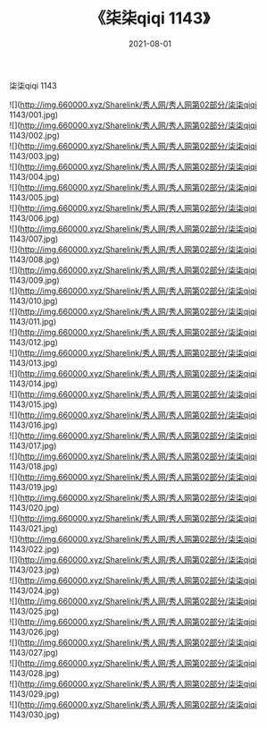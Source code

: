﻿---
layout: post
title:  《柒柒qiqi 1143》
date:   2021-08-01
img: http://img.660000.xyz/Sharelink/秀人网/秀人网第02部分/柒柒qiqi 1143/000.jpg
categories: [美女, 清纯, 唯美]
---

柒柒qiqi 1143

  ![](http://img.660000.xyz/Sharelink/秀人网/秀人网第02部分/柒柒qiqi 1143/001.jpg) <br> ![](http://img.660000.xyz/Sharelink/秀人网/秀人网第02部分/柒柒qiqi 1143/002.jpg) <br> ![](http://img.660000.xyz/Sharelink/秀人网/秀人网第02部分/柒柒qiqi 1143/003.jpg) <br> ![](http://img.660000.xyz/Sharelink/秀人网/秀人网第02部分/柒柒qiqi 1143/004.jpg) <br> ![](http://img.660000.xyz/Sharelink/秀人网/秀人网第02部分/柒柒qiqi 1143/005.jpg) <br> ![](http://img.660000.xyz/Sharelink/秀人网/秀人网第02部分/柒柒qiqi 1143/006.jpg) <br> ![](http://img.660000.xyz/Sharelink/秀人网/秀人网第02部分/柒柒qiqi 1143/007.jpg) <br> ![](http://img.660000.xyz/Sharelink/秀人网/秀人网第02部分/柒柒qiqi 1143/008.jpg) <br> ![](http://img.660000.xyz/Sharelink/秀人网/秀人网第02部分/柒柒qiqi 1143/009.jpg) <br> ![](http://img.660000.xyz/Sharelink/秀人网/秀人网第02部分/柒柒qiqi 1143/010.jpg) <br> ![](http://img.660000.xyz/Sharelink/秀人网/秀人网第02部分/柒柒qiqi 1143/011.jpg) <br> ![](http://img.660000.xyz/Sharelink/秀人网/秀人网第02部分/柒柒qiqi 1143/012.jpg) <br> ![](http://img.660000.xyz/Sharelink/秀人网/秀人网第02部分/柒柒qiqi 1143/013.jpg) <br> ![](http://img.660000.xyz/Sharelink/秀人网/秀人网第02部分/柒柒qiqi 1143/014.jpg) <br> ![](http://img.660000.xyz/Sharelink/秀人网/秀人网第02部分/柒柒qiqi 1143/015.jpg) <br> ![](http://img.660000.xyz/Sharelink/秀人网/秀人网第02部分/柒柒qiqi 1143/016.jpg) <br> ![](http://img.660000.xyz/Sharelink/秀人网/秀人网第02部分/柒柒qiqi 1143/017.jpg) <br> ![](http://img.660000.xyz/Sharelink/秀人网/秀人网第02部分/柒柒qiqi 1143/018.jpg) <br> ![](http://img.660000.xyz/Sharelink/秀人网/秀人网第02部分/柒柒qiqi 1143/019.jpg) <br> ![](http://img.660000.xyz/Sharelink/秀人网/秀人网第02部分/柒柒qiqi 1143/020.jpg) <br> ![](http://img.660000.xyz/Sharelink/秀人网/秀人网第02部分/柒柒qiqi 1143/021.jpg) <br> ![](http://img.660000.xyz/Sharelink/秀人网/秀人网第02部分/柒柒qiqi 1143/022.jpg) <br> ![](http://img.660000.xyz/Sharelink/秀人网/秀人网第02部分/柒柒qiqi 1143/023.jpg) <br> ![](http://img.660000.xyz/Sharelink/秀人网/秀人网第02部分/柒柒qiqi 1143/024.jpg) <br> ![](http://img.660000.xyz/Sharelink/秀人网/秀人网第02部分/柒柒qiqi 1143/025.jpg) <br> ![](http://img.660000.xyz/Sharelink/秀人网/秀人网第02部分/柒柒qiqi 1143/026.jpg) <br> ![](http://img.660000.xyz/Sharelink/秀人网/秀人网第02部分/柒柒qiqi 1143/027.jpg) <br> ![](http://img.660000.xyz/Sharelink/秀人网/秀人网第02部分/柒柒qiqi 1143/028.jpg) <br> ![](http://img.660000.xyz/Sharelink/秀人网/秀人网第02部分/柒柒qiqi 1143/029.jpg) <br> ![](http://img.660000.xyz/Sharelink/秀人网/秀人网第02部分/柒柒qiqi 1143/030.jpg) <br>